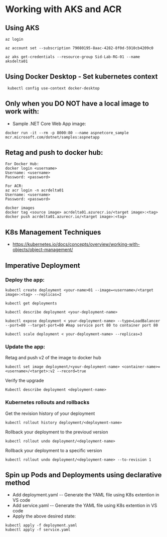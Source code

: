 
# Working with AKS and ACR

## Using AKS
```
az login

az account set --subscription 79080195-8aac-4282-8f0d-5910cb4209c0

az aks get-credentials --resource-group Sid-Lab-RG-01 --name aksdelta01

```

## Using Docker Desktop - Set kubernetes context
```
 kubectl config use-context docker-desktop
```

## Only when you DO NOT have a local image to work with:
* Sample .NET Core Web App image:
```
docker run -it --rm -p 8000:80 --name aspnetcore_sample mcr.microsoft.com/dotnet/samples:aspnetapp
```

## Retag and push to docker hub:
```
For Docker Hub:
docker login <username> 
Username: <username>
Password: <password>

For ACR:
az acr login -n acrdelta01
Username: <username>
Password: <password>

docker images
docker tag <source image> acrdelta01.azurecr.io/<target image>:<tag>
docker push acrdelta01.azurecr.io/<target image>:<tag>
```


## K8s Management Techniques
* https://kubernetes.io/docs/concepts/overview/working-with-objects/object-management/

## Imperative Deployment

### Deploy the app:
```
kubectl create deployment <your-name>01 --image=<username>/<target image>:<tag> --replicas=2

kubectl get deployments

kubectl describe deployment <your-deployment-name>

kubectl expose deployment < your-deployment-name> --type=LoadBalancer --port=80 --target-port=80 #map service port 80 to container port 80

kubectl scale deployment < your-deployment-name> --replicas=3
```

### Update the app:
Retag and push v2 of the image to docker hub 
```
kubectl set image deployment/<your-deployment-name> <container-name>= <username>/<target>:v2 --record=true
```
Verify the upgrade 
```
Kubectl describe deployment <deployment-name>
```
### Kubernetes rollouts and rollbacks
Get the revision history of your deployment
```
kubectl rollout history deployment/<deployment-name>
```
Rollback your deployment to the previoud version
```
kubectl rollout undo deployment/<deployment-name>
```
Rollback your deployment to a specific version
```
kubectl rollout undo deployment/<deployment-name> --to-revision 1

```


## Spin up Pods and Deployments using declarative method
* Add deployment.yaml -- Generate the YAML file using K8s extention in VS code
* Add service.yaml -- Generate the YAML file using K8s extention in VS code
* Apply the above desired state:
```
kubectl apply -f deployment.yaml
kubectl apply -f service.yaml
```
